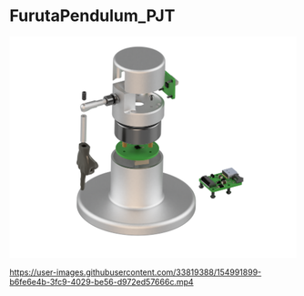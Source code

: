 # FurutaPendulum_PJT

![image](https://github.com/dj140/FurutaPendulum_PJT/blob/main/IMG/image2.png)

https://user-images.githubusercontent.com/33819388/154991899-b6fe6e4b-3fc9-4029-be56-d972ed57666c.mp4

